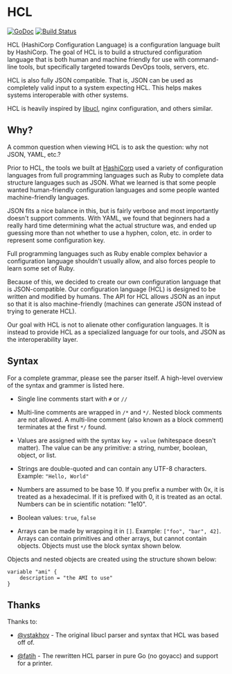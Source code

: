 # HCL

[![GoDoc](https://godoc.org/github.com/hashicorp/hcl?status.png)](https://godoc.org/github.com/hashicorp/hcl) [![Build Status](https://travis-ci.org/hashicorp/hcl.svg?branch=master)](https://travis-ci.org/hashicorp/hcl)

HCL (HashiCorp Configuration Language) is a configuration language built
by HashiCorp. The goal of HCL is to build a structured configuration language
that is both human and machine friendly for use with command-line tools, but
specifically targeted towards DevOps tools, servers, etc.

HCL is also fully JSON compatible. That is, JSON can be used as completely
valid input to a system expecting HCL. This helps makes systems
interoperable with other systems.

HCL is heavily inspired by
[libucl](https://github.com/vstakhov/libucl),
nginx configuration, and others similar.

## Why?

A common question when viewing HCL is to ask the question: why not
JSON, YAML, etc.?

Prior to HCL, the tools we built at [HashiCorp](http://www.hashicorp.com)
used a variety of configuration languages from full programming languages
such as Ruby to complete data structure languages such as JSON. What we
learned is that some people wanted human-friendly configuration languages
and some people wanted machine-friendly languages.

JSON fits a nice balance in this, but is fairly verbose and most
importantly doesn't support comments. With YAML, we found that beginners
had a really hard time determining what the actual structure was, and
ended up guessing more than not whether to use a hyphen, colon, etc.
in order to represent some configuration key.

Full programming languages such as Ruby enable complex behavior
a configuration language shouldn't usually allow, and also forces
people to learn some set of Ruby.

Because of this, we decided to create our own configuration language
that is JSON-compatible. Our configuration language (HCL) is designed
to be written and modified by humans. The API for HCL allows JSON
as an input so that it is also machine-friendly (machines can generate
JSON instead of trying to generate HCL).

Our goal with HCL is not to alienate other configuration languages.
It is instead to provide HCL as a specialized language for our tools,
and JSON as the interoperability layer.

## Syntax

For a complete grammar, please see the parser itself. A high-level overview
of the syntax and grammer is listed here.

  * Single line comments start with `#` or `//`

  * Multi-line comments are wrapped in `/*` and `*/`. Nested block comments
    are not allowed. A multi-line comment (also known as a block comment)
    terminates at the first `*/` found.

  * Values are assigned with the syntax `key = value` (whitespace doesn't
    matter). The value can be any primitive: a string, number, boolean,
    object, or list.

  * Strings are double-quoted and can contain any UTF-8 characters.
    Example: `"Hello, World"`

  * Numbers are assumed to be base 10. If you prefix a number with 0x,
    it is treated as a hexadecimal. If it is prefixed with 0, it is
    treated as an octal. Numbers can be in scientific notation: "1e10".

  * Boolean values: `true`, `false`

  * Arrays can be made by wrapping it in `[]`. Example:
    `["foo", "bar", 42]`. Arrays can contain primitives
    and other arrays, but cannot contain objects. Objects must
    use the block syntax shown below.

Objects and nested objects are created using the structure shown below:

```
variable "ami" {
    description = "the AMI to use"
}
```

## Thanks

Thanks to:

  * [@vstakhov](https://github.com/vstakhov) - The original libucl parser
    and syntax that HCL was based off of.

  * [@fatih](https://github.com/fatih) - The rewritten HCL parser
    in pure Go (no goyacc) and support for a printer.
